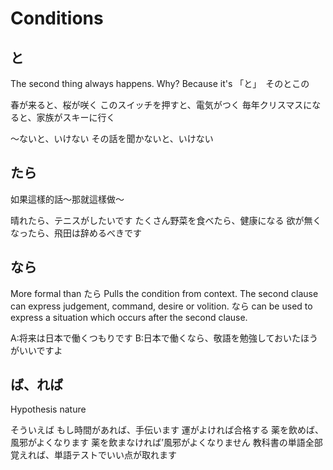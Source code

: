 # Conditions

## と
The second thing always happens.
Why? Because it's 「と」　そのとこの

春が来ると、桜が咲く
このスイッチを押すと、電気がつく
毎年クリスマスになると、家族がスキーに行く

～ないと、いけない
その話を聞かないと、いけない

## たら

如果這樣的話～那就這樣做～

晴れたら、テニスがしたいです
たくさん野菜を食べたら、健康になる
欲が無くなったら、飛田は辞めるべきです

## なら

More formal than たら
Pulls the condition from context. The second clause can express judgement, command, desire or volition. 
なら can be used to express a situation which occurs after the second clause.

A:将来は日本で働くつもりです
B:日本で働くなら、敬語を勉強しておいたほうがいいですよ

## ば、れば

Hypothesis nature

そういえば
もし時間があれば、手伝います
運がよければ合格する
薬を飲めば、風邪がよくなります
薬を飲まなければ’風邪がよくなりません
教科書の単語全部覚えれば、単語テストでいい点が取れます
